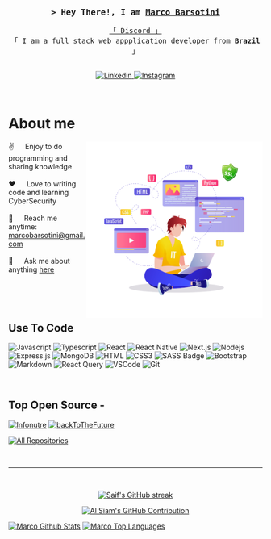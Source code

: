 <!-- Intro  -->
<h3 align="center">
        <samp>&gt; Hey There!, I am
                <b><a target="_blank" href="https://www.instagram.com/marcobarsotini/">Marco Barsotini</a></b>
        </samp>
</h3>


<p align="center"> 
  <samp>
    <a href="https://discordapp.com/users/342386567756644363">「 Discord 」</a>
    <br>
    「 I am a full stack web appplication developer from <b>Brazil</b> 」
    <br>
    <br>
  </samp>
</p>

<p align="center">
 <a href="https://linkedin.com/in/marcobarsotini" target="_blank">
  <img src="https://img.shields.io/badge/LinkedIn-0077B5?style=for-the-badge&logo=linkedin&logoColor=white" alt="Linkedin"/>
 </a>
 <a href="https://instagram.com/marcobarsotini" target="_blank">
  <img src="https://img.shields.io/badge/Instagram-fe4164?style=for-the-badge&logo=instagram&logoColor=white" alt="Instagram" />
 </a> 
</p>
<br />

<!-- About Section -->
 # About me
 
<p>
 <img align="right" width="350" src="/assets/imagem.png" alt="Coding guy" />
  
 ✌️ &emsp; Enjoy to do programming and sharing knowledge <br/><br/>
 ❤️ &emsp; Love to writing code and learning CyberSecurity<br/><br/>
 📧 &emsp; Reach me anytime: marcobarsotini@gmail.com<br/><br/>
 💬 &emsp; Ask me about anything [here](https://discordapp.com/users/342386567756644363)

</p>

<br/>
<br/>
<br/>

## Use To Code

![Javascript](https://img.shields.io/badge/Javascript-F0DB4F?style=for-the-badge&labelColor=black&logo=javascript&logoColor=F0DB4F)
![Typescript](https://img.shields.io/badge/Typescript-007acc?style=for-the-badge&labelColor=black&logo=typescript&logoColor=007acc)
![React](https://img.shields.io/badge/-React-61DBFB?style=for-the-badge&labelColor=black&logo=react&logoColor=61DBFB)
![React Native](https://img.shields.io/badge/React_Native-20232A?style=for-the-badge&logo=react&logoColor=61DAFB)
![Next.js](https://img.shields.io/badge/next.js-000000?style=for-the-badge&logo=nextdotjs&logoColor=white)
![Nodejs](https://img.shields.io/badge/Nodejs-3C873A?style=for-the-badge&labelColor=black&logo=node.js&logoColor=3C873A)
![Express.js](https://img.shields.io/badge/Express.js-000000?style=for-the-badge&logo=express&logoColor=white)
![MongoDB](https://img.shields.io/badge/MongoDB-4EA94B?style=for-the-badge&logo=mongodb&logoColor=white)
![HTML](https://img.shields.io/badge/HTML5-E34F26?style=for-the-badge&logo=html5&logoColor=white)
![CSS3](https://img.shields.io/badge/CSS3-1572B6?style=for-the-badge&logo=css3&logoColor=white)
![SASS Badge](https://img.shields.io/badge/Sass-CC6699?style=for-the-badge&logo=sass&logoColor=white)
![Bootstrap](https://img.shields.io/badge/Bootstrap-563D7C?style=for-the-badge&logo=bootstrap&logoColor=white)
![Markdown](https://img.shields.io/badge/Markdown-000000?style=for-the-badge&logo=markdown&logoColor=white)
![React Query](https://img.shields.io/badge/-React_Query-FF4154?style=for-the-badge&logo=react%20query&logoColor=white)
![VSCode](https://img.shields.io/badge/Visual_Studio-0078d7?style=for-the-badge&logo=visual%20studio&logoColor=white)
![Git](https://img.shields.io/badge/Git-F05032?style=for-the-badge&logo=git&logoColor=white)

<br/>

## Top Open Source -
[![Infonutre](https://github-readme-stats.vercel.app/api/pin/?username=marcobarsotini&repo=infonutre&border_color=7F3FBF&bg_color=0D1117&title_color=C9D1D9&text_color=8B949E&icon_color=7F3FBF)](https://github.com/marcobarsotini/infonutre)
[![backToTheFuture](https://github-readme-stats.vercel.app/api/pin/?username=marcobarsotini&repo=backtothefuture&border_color=7F3FBF&bg_color=0D1117&title_color=C9D1D9&text_color=8B949E&icon_color=7F3FBF)](https://github.com/marcobarsotini/backtothefuture)

<p align="left">
  <a href="https://github.com/marcobarsotini?tab=repositories" target="_blank"><img alt="All Repositories" title="All Repositories" src="https://img.shields.io/badge/-All%20Repos-2962FF?style=for-the-badge&logo=koding&logoColor=white"/></a>
</p>

<br/>
<hr/>
<br/>

<p align="center">
  <a href="https://github.com/marcobarsotini">
    <img src="https://github-readme-streak-stats.herokuapp.com/?user=marcobarsotini&theme=radical&border=7F3FBF&background=0D1117" alt="Saif's GitHub streak"/>
  </a>
</p>

<p align="center">
  <a href="https://github.com/marcobarsotini">
    <img src="https://github-profile-summary-cards.vercel.app/api/cards/profile-details?username=marcobarsotini&theme=radical" alt="Al Siam's GitHub Contribution"/>
  </a>
</p>

<a> 
    <a href="https://github.com/marcobarsotini"><img alt="Marco Github Stats" src="https://denvercoder1-github-readme-stats.vercel.app/api?username=marcobarsotini&show_icons=true&count_private=true&theme=react&border_color=7F3FBF&bg_color=0D1117&title_color=F85D7F&icon_color=F8D866" height="192px" width="49.5%"/></a>
  <a href="https://github.com/marcobarsotini"><img alt="Marco Top Languages" src="https://denvercoder1-github-readme-stats.vercel.app/api/top-langs/?username=marcobarsotini&langs_count=8&layout=compact&theme=react&border_color=7F3FBF&bg_color=0D1117&title_color=F85D7F&icon_color=F8D866" height="192px" width="49.5%"/></a>
  <br/>
</a>
